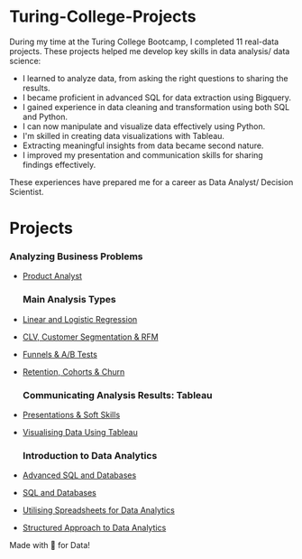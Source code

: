 # Turing-College-Projects

During my time at the Turing College Bootcamp, I completed 11 real-data projects. These projects helped me develop key skills in data analysis/ data science:

- I learned to analyze data, from asking the right questions to sharing the results.
- I became proficient in advanced SQL for data extraction using Bigquery.
- I gained experience in data cleaning and transformation using both SQL and Python.
- I can now manipulate and visualize data effectively using Python.
- I'm skilled in creating data visualizations with Tableau.
- Extracting meaningful insights from data became second nature.
- I improved my presentation and communication skills for sharing findings effectively.

These experiences have prepared me for a career as Data Analyst/ Decision Scientist. 


  # Projects 

   ### Analyzing Business Problems
  - [Product Analyst](https://github.com/tdlead/Turing-College-Projects/blob/main/10-Sprint1-Product%20Analyst/Solution.md)
    
    ### Main Analysis Types
  - [Linear and Logistic Regression](https://github.com/tdlead/Turing-College-Projects/tree/main/11-Sprint4-Linear%20and%20Logistic%20Regression)
  - [CLV, Customer Segmentation & RFM](https://github.com/tdlead/Turing-College-Projects/blob/main/12-Sprint3-CLV,%20Customer%20Segmentation%20&%20RFM/Solution.md)
  - [Funnels & A/B Tests](https://github.com/tdlead/Turing-College-Projects/blob/main/13-Sprint2-Funnels%20%26%20AB%20Tests/Solution.md)
  - [Retention, Cohorts & Churn](https://github.com/tdlead/Turing-College-Projects/blob/main/14-Sprint1-Retention%2C%20Cohorts%20%26%20Churn/Solution.md)

    ### Communicating Analysis Results: Tableau
  - [Presentations & Soft Skills](https://github.com/tdlead/Turing-College-Projects/blob/main/15-Sprint2-Presentation%20Skills/Solution.md)
  - [Visualising Data Using Tableau](https://github.com/tdlead/Turing-College-Projects/blob/main/16-Sprint1-Visualising%20Data%20Using%20Tableau/Solution.md)

    ### Introduction to Data Analytics
  - [Advanced SQL and Databases](https://github.com/tdlead/Turing-College-Projects/blob/main/17-Sprint4-Advanced%20SQL%20and%20Databases/Task.md)
  - [SQL and Databases](https://github.com/tdlead/Turing-College-Projects/blob/main/18-Sprint3-SQL%20and%20Databases/Task.md)
  - [Utilising Spreadsheets for Data Analytics](https://github.com/tdlead/Turing-College-Projects/blob/main/19-Sprint2-SpreadSheets)
  - [Structured Approach to Data Analytics](https://github.com/tdlead/Turing-College-Projects/tree/main/20-Sprint1-Structured-Approach-DA)


Made with 💜 for Data!

